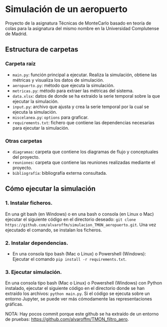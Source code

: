 # Simulación de un aeropuerto
Proyecto de la asignatura Técnicas de MonteCarlo basado en teoría de colas para la asignatura del mismo nombre en la Universidad Complutense de Madrid.
## Estructura de carpetas
### Carpeta raíz
- `main.py`: función principal a ejecutar. Realiza la simulación, obtiene las métricas y visualiza los datos de simulación.
- `aeropuerto.py`: método que ejecuta la simulación.
- `metricas.py`: método para extraer las métricas del sistema.
- `data.xlsx`: datos de donde se ha extraido la serie temporal sobre la que ejecutar la simulación.
- `input.py`: archivo que ajusta y crea la serie temporal por la cual se ejecuta la simulación.
- `miscelanea.py`: `options` para graficar.
- `requirements.txt`: fichero que contiene las dependencias necesarias para ejecutar la simulación.
### Otras carpetas
- `diagramas`: carpeta que contiene los diagramas de flujo y conceptuales del proyecto.
- `reuniones`: carpeta que contiene las reuniones realizadas mediante el proyecto.
- `bibliografía`: bibliografía externa consultada.
## Cómo ejecutar la simulación
### 1. Instalar ficheros.
En una git bash (en Windows) o en una bash o consola (en Linux o Mac) ejecutar el siguiente código en el directorio deseado:
`git clone https://github.com/alvaroffm/simulacion_TMON_aeropuerto.git`.
Una vez ejecutado el comando, se instalan los ficheros.
### 2. Instalar dependencias.
- En una consola tipo bash (Mac o Linux) o Powershell (Windows): Ejecutar el comando `pip install -r requirements.txt`. 
### 3. Ejecutar simulación.
En una consola tipo bash (Mac o Linux) o Powershell (Windows) con Python instalado, ejecutar el siguiente código en el directorio donde se han extraído los archivos:
`python main.py`.
Si el código se ejecuta sobre un entorno Jupyter, se puede ver más cómodamente las representaciones gráficas.

NOTA: Hay pocos commit porque este github se ha extraído de un entorno de pruebas: https://github.com/alvaroffm/TMON_filtro_aero.
